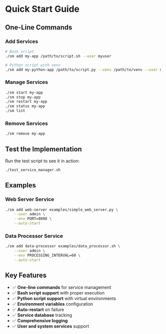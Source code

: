 # Quick Start Guide

## One-Line Commands

### Add Services
```bash
# Bash script
./sm add my-app /path/to/script.sh --user myuser

# Python script with venv
./sm add my-python-app /path/to/script.py --venv /path/to/venv --user myuser
```

### Manage Services
```bash
./sm start my-app
./sm stop my-app
./sm restart my-app
./sm status my-app
./sm list
```

### Remove Services
```bash
./sm remove my-app
```

## Test the Implementation

Run the test script to see it in action:
```bash
./test_service_manager.sh
```

## Examples

### Web Server Service
```bash
./sm add web-server examples/simple_web_server.py \
    --user admin \
    --env PORT=8080 \
    --auto-start
```

### Data Processor Service
```bash
./sm add data-processor examples/data_processor.sh \
    --user admin \
    --env PROCESSING_INTERVAL=60 \
    --auto-start
```

## Key Features

- ✅ **One-line commands** for service management
- ✅ **Bash script support** with proper execution
- ✅ **Python script support** with virtual environments
- ✅ **Environment variables** configuration
- ✅ **Auto-restart** on failure
- ✅ **Service database** tracking
- ✅ **Comprehensive logging**
- ✅ **User and system services** support